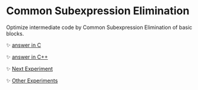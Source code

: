 # Common Subexpression Elimination
Optimize intermediate code by Common Subexpression Elimination of basic blocks.
	
:sparkles: [answer in C](answer.c)

:sparkles: [answer in C++](answer.cpp)

:sparkles: [Next Experiment](../exp9/Question.md)

:sparkles: [Other Experiments](../README.md)